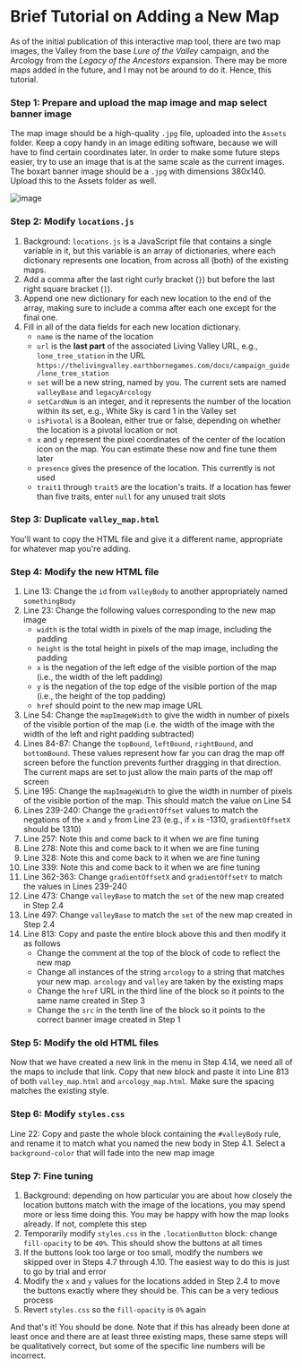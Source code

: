 # Brief Tutorial on Adding a New Map
As of the initial publication of this interactive map tool, there are two map images, the Valley from the base _Lure of the Valley_ campaign, and the Arcology from the _Legacy of the Ancestors_ expansion. There may be more maps added in the future, and I may not be around to do it. Hence, this tutorial.

### Step 1: Prepare and upload the map image and map select banner image
The map image should be a high-quality `.jpg` file, uploaded into the `Assets` folder. Keep a copy handy in an image editing software, because we will have to find certain coordinates later. In order to make some future steps easier, try to use an image that is at the same scale as the current images. The boxart banner image should be a `.jpg` with dimensions 380x140. Upload this to the Assets folder as well.

![image](https://github.com/user-attachments/assets/12b4fc7f-3ee6-4c1d-bb8f-8a53bd2f282b)
### Step 2: Modify `locations.js`
1. Background: `locations.js` is a JavaScript file that contains a single variable in it, but this variable is an array of dictionaries, where each dictionary represents one location, from across all (both) of the existing maps.
2. Add a comma after the last right curly bracket (`}`) but before the last right square bracket (`]`).
3. Append one new dictionary for each new location to the end of the array, making sure to include a comma after each one except for the final one.
4. Fill in all of the data fields for each new location dictionary.
    - `name` is the name of the location
    - `url` is the __last part__ of the associated Living Valley URL, e.g., `lone_tree_station` in the URL `https://thelivingvalley.earthbornegames.com/docs/campaign_guide/lone_tree_station`
    - `set` will be a new string, named by you. The current sets are named `valleyBase` and `legacyArcology`
    - `setCardNum` is an integer, and it represents the number of the location within its set, e.g., White Sky is card 1 in the Valley set
    - `isPivotal` is a Boolean, either true or false, depending on whether the location is a pivotal location or not
    - `x` and `y` represent the pixel coordinates of the center of the location icon on the map. You can estimate these now and fine tune them later
    - `presence` gives the presence of the location. This currently is not used
    - `trait1` through `trait5` are the location's traits. If a location has fewer than five traits, enter `null` for any unused trait slots

### Step 3: Duplicate `valley_map.html`
You'll want to copy the HTML file and give it a different name, appropriate for whatever map you're adding.

### Step 4: Modify the new HTML file
1. Line 13: Change the `id` from `valleyBody` to another appropriately named `somethingBody`
2. Line 23: Change the following values corresponding to the new map image
     - `width` is the total width in pixels of the map image, including the padding
     - `height` is the total height in pixels of the map image, including the padding
     - `x` is the negation of the left edge of the visible portion of the map (i.e., the width of the left padding)
     - `y` is the negation of the top edge of the visible portion of the map (i.e., the height of the top padding)
     - `href` should point to the new map image URL
3. Line 54: Change the `mapImageWidth` to give the width in number of pixels of the visible portion of the map (i.e. the width of the image with the width of the left and right padding subtracted)
4. Lines 84-87: Change the `topBound`, `leftBound`, `rightBound`, and `bottomBound`. These values represent how far you can drag the map off screen before the function prevents further dragging in that direction. The current maps are set to just allow the main parts of the map off screen
5. Line 195: Change the `mapImageWidth` to give the width in number of pixels of the visible portion of the map. This should match the value on Line 54
6. Lines 239-240: Change the `gradientOffset` values to match the negations of the `x` and `y` from Line 23 (e.g., if `x` is -1310, `gradientOffsetX` should be 1310)
7. Line 257: Note this and come back to it when we are fine tuning
8. Line 278: Note this and come back to it when we are fine tuning
9. Line 328: Note this and come back to it when we are fine tuning
10. Line 339: Note this and come back to it when we are fine tuning
11. Line 362-363: Change `gradientOffsetX` and `gradientOffsetY` to match the values in Lines 239-240
12. Line 473: Change `valleyBase` to match the `set` of the new map created in Step 2.4
13. Line 497: Change `valleyBase` to match the `set` of the new map created in Step 2.4
14. Line 813: Copy and paste the entire block above this and then modify it as follows
      - Change the comment at the top of the block of code to reflect the new map
      - Change all instances of the string `arcology` to a string that matches your new map. `arcology` and `valley` are taken by the existing maps
      - Change the `href` URL in the third line of the block so it points to the same name created in Step 3
      - Change the `src` in the tenth line of the block so it points to the correct banner image created in Step 1

### Step 5: Modify the old HTML files
Now that we have created a new link in the menu in Step 4.14, we need all of the maps to include that link. Copy that new block and paste it into Line 813 of both `valley_map.html` and `arcology_map.html`. Make sure the spacing matches the existing style.

### Step 6: Modify `styles.css`
Line 22: Copy and paste the whole block containing the `#valleyBody` rule, and rename it to match what you named the new body in Step 4.1. Select a `background-color` that will fade into the new map image

### Step 7: Fine tuning
1. Background: depending on how particular you are about how closely the location buttons match with the image of the locations, you may spend more or less time doing this. You may be happy with how the map looks already. If not, complete this step
2. Temporarily modify `styles.css` in the `.locationButton` block: change `fill-opacity` to be `40%`. This should show the buttons at all times
3. If the buttons look too large or too small, modify the numbers we skipped over in Steps 4.7 through 4.10. The easiest way to do this is just to go by trial and error
4. Modify the `x` and `y` values for the locations added in Step 2.4 to move the buttons exactly where they should be. This can be a very tedious process
5. Revert `styles.css` so the `fill-opacity` is `0%` again

And that's it! You should be done. Note that if this has already been done at least once and there are at least three existing maps, these same steps will be qualitatively correct, but some of the specific line numbers will be incorrect.
